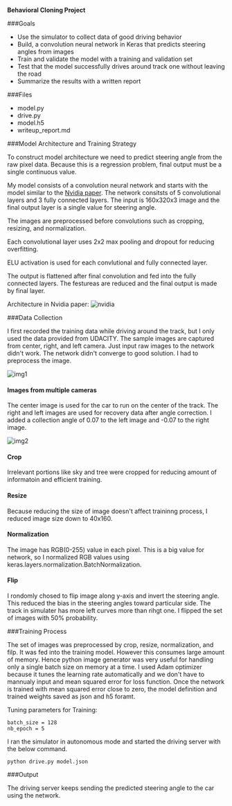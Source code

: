 **Behavioral Cloning Project**

###Goals
* Use the simulator to collect data of good driving behavior
* Build, a convolution neural network in Keras that predicts steering angles from images
* Train and validate the model with a training and validation set
* Test that the model successfully drives around track one without leaving the road
* Summarize the results with a written report

###Files
* model.py 
* drive.py 
* model.h5  
* writeup_report.md

###Model Architecture and Training Strategy

To construct model architecture we need to predict steering angle from the raw pixel data. Because this is a regression problem, final output must be a single continuous value. 

My model consists of a convolution neural network and starts with the model similar to the [Nvidia paper](http://images.nvidia.com/content/tegra/automotive/images/2016/solutions/pdf/end-to-end-dl-using-px.pdf). 
The network consitsts of 5 convolutional layers and 3 fully connected layers. The input is 160x320x3 image and the final output layer is a single value for steering angle.  

The images are preprocessed before convolutions such as cropping, resizing, and normalization.

Each convolutional layer uses 2x2 max pooling and dropout for reducing overfitting.  

ELU activation is used for each convlutional and fully connected layer. 

The output is flattened after final convolution and fed into the fully connected layers. The festureas are reduced and the final output is made by final layer.  

Architecture in Nvidia paper:
![nvidia](https://github.com/kazsky/UDACITY_Behavioral_Cloning/blob/master/img/nvidia_paper.png)


###Data Collection

I first recorded the training data while driving around the track, but I only used the data provided from UDACITY. The sample images are captured from center, right, and left camera. 
Just input raw images to the network didn't work. The network didn't converge to good solution. I had to preprocess the image. 

![img1](https://github.com/kazsky/UDACITY_Behavioral_Cloning/blob/master/img/original_img.png)

#### Images from multiple cameras

The center image is used for the car to run on the center of the track. The right and left images are used for recovery data after angle correction. I added a collection angle of 0.07 to the left image and -0.07 to the right image.

![img2](https://github.com/kazsky/UDACITY_Behavioral_Cloning/blob/master/img/sample.png)

#### Crop

Irrelevant portions like sky and tree were cropped for reducing amount of informatoin and efficient training.  

#### Resize

Because reducing the size of image doesn't affect traininng process, I reduced image size down to 40x160.

#### Normalization

The image has RGB(0-255) value in each pixel. This is a big value for network, so I normalized RGB values using keras.layers.normalization.BatchNormalization. 

#### Flip

I rondomly chosed to flip image along y-axis and invert the steering angle. This reduced the bias in the steering angles toward particular side. 
The track in simulater has more left curves more than rihgt one. I flipped the set of images with 50% probability. 

###Training Process

The set of images was preprocessed by crop, resize, normalization, and filp. It was fed into the training model. 
However this consumes large amount of memory. Hence python image generator was very useful for handling only a single batch size on memory at a time. 
I used Adam optimizer because it tunes the learning rate automatically and we don't have to mannualy input and mean squared error for loss function. 
Once the network is trained with mean squared error close to zero, the model definition and trained weights saved as json and h5 foramt. 

Tuning parameters for Training:

~~~
batch_size = 128
nb_epoch = 5
~~~

I ran the simulator in autonomous mode and started the driving server with the below command.

~~~
python drive.py model.json
~~~

###Output

The driving server keeps sending the predicted steering angle to the car using the network. 